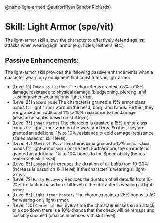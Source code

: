 @name(light-armor)
@author(Ryan Sandor Richards)

# Skill: Light Armor (spe/vit)
The light-armor skill allows the character to effectively defend against attacks
when wearing light armor (e.g. hides, leathers, etc.).

## Passive Enhancements:
The light-armor skill provides the following passive enhancements when a
character wears only equipment that constitutes as light armor:

* [Level 10] `Tough as Leather`
  The character is granted a 5% to 15% damage resistance to physical damage
  (bludgeoning, piercing, and slashing) when wearing only light armor.
* [Level 25] `Second Hide`
  The character is granted a 15% armor class bonus for light armor worn on the
  head, body, and hands. Further, they are granted an additional 1% to 10%
  resistance to fire damage (resistance scales based on skill level).
* [Level 35] `Inner Warmth`
  The character is granted a 15% armor class bonus for light armor worn on the
  waist and legs. Further, they are granted an additional 1% to 10% resistance
  to cold damage (resistance scales based on skill level).
* [Level 45] `Fleet of Foot`
  The character is granted a 15% armor class bonus for light-armor worn on the
  feet. Furthermore, the character is granted an additional 1% to 10% bonus to
  the Speed ability (bonus scales with skill level).
* [Level 65] `Longevity`
  Increases the duration of all buffs from 10-20% (increase is based on skill
  level) if the character is wearing all light-armor.
* [Level 75] `Hasty Recovery`
  Reduces the duration of all debuffs from 10-20% (reduction based on skill
  level) if the character is wearing all light-armor.
* [Level 85] `Light Armor Mastery`
  The character gains a 25% bonus to AC for wearing only light-armor.
* [Level 100] `Center of One`
  Every time the character misses on an attack or a cooldown there is a 10%
  chance that the check will be remade and possibly succeed (chance increases
  with skill level).
